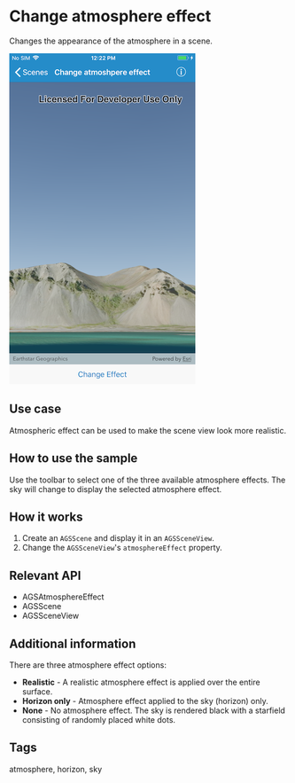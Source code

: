 # Change atmosphere effect

Changes the appearance of the atmosphere in a scene.

![Change atmosphere effect sample](change-atmosphere-effect.png)

## Use case

Atmospheric effect can be used to make the scene view look more realistic.

## How to use the sample

Use the toolbar to select one of the three available atmosphere effects. The sky will change to display the selected atmosphere effect. 

## How it works

1. Create an `AGSScene` and display it in an `AGSSceneView`.
2. Change the `AGSSceneView`'s  `atmosphereEffect` property.
 
## Relevant API

* AGSAtmosphereEffect
* AGSScene
* AGSSceneView

## Additional information

There are three atmosphere effect options:

* **Realistic** - A realistic atmosphere effect is applied over the entire surface.
* **Horizon only** - Atmosphere effect applied to the sky (horizon) only.
* **None** - No atmosphere effect. The sky is rendered black with a starfield consisting of randomly placed white dots.

## Tags

atmosphere, horizon, sky
